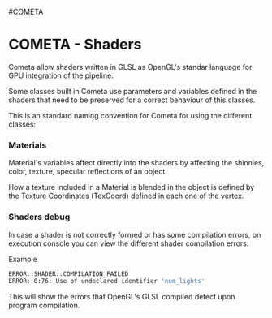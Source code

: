 #COMETA 

# COMETA - Shaders

Cometa allow shaders written in GLSL as OpenGL's standar language for GPU integration of the pipeline. 

Some classes built in Cometa use parameters and variables defined in the shaders that need to be preserved for a correct behaviour of this classes. 

This is an standard naming convention for Cometa for using the different classes: 

### Materials

Material's variables affect directly into the shaders by affecting the shinnies, color, texture, specular reflections of an object. 



How a texture included in a Material is blended in the object is defined by the Texture Coordinates (TexCoord) defined in each one of the vertex. 

### Shaders debug

In case a shader is not correctly formed or has some compilation errors, on execution console you can view the different shader compilation errors: 

Example
```bash
ERROR::SHADER::COMPILATION_FAILED
ERROR: 0:76: Use of undeclared identifier 'num_lights'
```

This will show the errors that OpenGL's GLSL compiled detect upon program compilation. 
